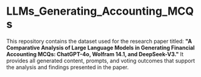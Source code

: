 # LLMs_Generating_Accounting_MCQs
This repository contains the dataset used for the research paper titled: **"A Comparative Analysis of Large Language Models in Generating Financial Accounting MCQs: ChatGPT-4o, Wolfram 14.1, and DeepSeek-V3."**  It provides all generated content, prompts, and voting outcomes that support the analysis and findings presented in the paper.
